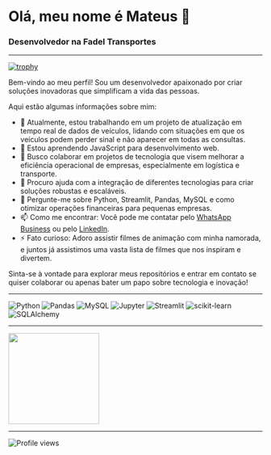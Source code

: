 # Olá, meu nome é Mateus 👋
### Desenvolvedor na Fadel Transportes

---

[![trophy](https://github-profile-trophy.vercel.app/?username=mateusflawer&title=Stars,Followers,Commits,Repositories,MultipleLang,PullRequest&theme=onedark)](https://github.com/ryo-ma/github-profile-trophy)

Bem-vindo ao meu perfil! Sou um desenvolvedor apaixonado por criar soluções inovadoras que simplificam a vida das pessoas. 

Aqui estão algumas informações sobre mim:

- 🔭 Atualmente, estou trabalhando em um projeto de atualização em tempo real de dados de veículos, lidando com situações em que os veículos podem perder sinal e não aparecer em todas as consultas.
- 🌱 Estou aprendendo JavaScript para desenvolvimento web.
- 👯 Busco colaborar em projetos de tecnologia que visem melhorar a eficiência operacional de empresas, especialmente em logística e transporte.
- 🤔 Procuro ajuda com a integração de diferentes tecnologias para criar soluções robustas e escaláveis.
- 💬 Pergunte-me sobre Python, Streamlit, Pandas, MySQL e como otimizar operações financeiras para pequenas empresas.
- 📫 Como me encontrar: Você pode me contatar pelo [WhatsApp Business](https://wa.me/5521981558361) ou pelo [LinkedIn](https://www.linkedin.com/in/mateus-alves-4369a71a5/).
- ⚡ Fato curioso: Adoro assistir filmes de animação com minha namorada, e juntos já assistimos uma vasta lista de filmes que nos inspiram e divertem.

Sinta-se à vontade para explorar meus repositórios e entrar em contato se quiser colaborar ou apenas bater um papo sobre tecnologia e inovação!

---

![Python](https://img.shields.io/badge/Python-3776AB?style=flat&logo=python&logoColor=white)
![Pandas](https://img.shields.io/badge/Pandas-333333?style=flat&logo=pandas&logoColor=150458)
![MySQL](https://img.shields.io/badge/MySQL-333333?style=flat&logo=mysql&logoColor=4479A1)
![Jupyter](https://img.shields.io/badge/Jupyter-333333?style=flat&logo=jupyter&logoColor=F37626)
![Streamlit](https://img.shields.io/badge/Streamlit-FF4B4B?style=flat&logo=streamlit&logoColor=white)
![scikit-learn](https://img.shields.io/badge/scikit--learn-F7931E?style=flat&logo=scikit-learn&logoColor=white)
![SQLAlchemy](https://img.shields.io/badge/SQLAlchemy-333333?style=flat&logo=sqlalchemy&logoColor=red)

---

<div>
<!--   <img height="180em" src="https://github-readme-stats.vercel.app/api?username=mateusflawer&show_icons=true&theme=radical&count_private=true"/> -->
  <img height="180em" src="https://github-readme-stats.vercel.app/api/top-langs/?username=mateusflawer&layout=compact&langs_count=8&theme=radical"/>
</div>

---

<p align="left"> <img src="https://komarev.com/ghpvc/?username=mateusflawer&label=Profile%20views&color=0e75b6&style=flat" alt="Profile views" /></p>
